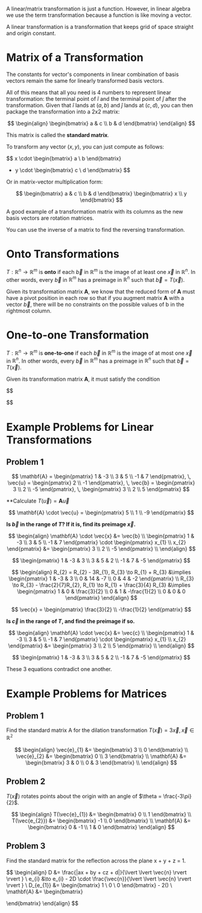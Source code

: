A linear/matrix transformation is just a function. However, in linear algebra we use the term transformation because a function is like moving a vector.

A linear transformation is a transformation that keeps grid of space straight and origin constant. 

# Matrix of a Transformation

The constants for vector's components in linear combination of basis vectors remain the same for linearly transformed basis vectors.

All of this means that all you need is 4 numbers to represent linear transformation: the terminal point of $\hat{i}$ and the terminal point of $\hat{j}$ after the transformation. Given that $\hat{i}$ lands at $(a,b)$ and $\hat{j}$ lands at $(c,d)$, you can then package the transformation into a 2x2 matrix: 

$$
\begin{align}
\begin{bmatrix}
a & c \\
b & d
\end{bmatrix}
\end{align}
$$

This matrix is called the **standard matrix**.

To transform any vector $(x,y)$,  you can just compute as follows:

$$
x \cdot \begin{bmatrix}
a \\
b
\end{bmatrix}
+ y \cdot \begin{bmatrix}
c \\
d
\end{bmatrix}
$$

Or in matrix-vector multiplication form:

$$
\begin{bmatrix}
a & c \\
b & d
\end{bmatrix}
\begin{bmatrix}
x \\
y
\end{bmatrix}
$$

A good example of a transformation matrix with its columns as the new basis vectors are rotation matrices.

You can use the inverse of a matrix to find the reversing transformation.

# Onto Transformations

$T: \mathbb{R}^{n} \to \mathbb{R}^{m}$ is **onto** if each $\vec{b}$ in $\mathbb{R}^{m}$ is the image of at least one $\vec{x}$ in $\mathbb{R}^{n}$. In other words, every $\vec{b}$ in $\mathbb{R}^{m}$ has a preimage in $\mathbb{R}^{n}$ such that $\vec{b} = T(\vec{x})$.

Given its transformation matrix $\mathbf{A}$, we know that the reduced form of $\mathbf{A}$ must have a pivot position in each row so that if you augment matrix $\mathbf{A}$ with a vector $\vec{b}$, there will be no constraints on the possible values of b in the rightmost column.

# One-to-one Transformation

$T: \mathbb{R}^{n} \to \mathbb{R}^{m}$ is **one-to-one** if each $\vec{b}$ in $\mathbb{R}^{m}$ is the image of at most one $\vec{x}$ in $\mathbb{R}^{n}$. In other words, every $\vec{b}$ in $\mathbb{R}^{m}$ has a preimage in $\mathbb{R}^{n}$ such that $\vec{b} = T(\vec{x})$.

Given its transformation matrix $\mathbf{A}$, it must satisfy the condition 

$$

$$

# Example Problems for Linear Transformations

## Problem 1

$$
\mathbf{A} = \begin{pmatrix}
1 & -3 \\
3 & 5 \\
-1 & 7
\end{pmatrix}, \,
\vec{u} = \begin{pmatrix}
2 \\
-1
\end{pmatrix}, \,
\vec{b} = \begin{pmatrix}
3 \\
2 \\
-5
\end{pmatrix}, \,
\begin{pmatrix}
3 \\
2 \\
5
\end{pmatrix}
$$

**Calculate $T(\vec{u}) = \mathbf{A}\vec{u}$ 

$$
\mathbf{A} \cdot \vec{u} = \begin{pmatrix}
5 \\
1 \\
-9
\end{pmatrix}
$$

**Is $\vec{b}$ in the range of $T$? If it is, find its preimage $\vec{x}$.**

$$
\begin{align}
\mathbf{A} \cdot \vec{x} &= \vec{b} \\
\begin{pmatrix}
1 & -3 \\
3 & 5 \\
-1 & 7
\end{pmatrix} \cdot \begin{pmatrix}
x_{1} \\
x_{2}
\end{pmatrix} &= 
\begin{pmatrix}
3 \\
2 \\
-5
\end{pmatrix} \\
\end{align}
$$


$$
\begin{pmatrix}
1 & -3 & 3 \\
3 & 5 & 2 \\
-1 & 7 & -5
\end{pmatrix}
$$

$$
\begin{align}
R_{2} = R_{2} - 3R_{1}, R_{3} \to R_{1} + R_{3} &\implies \begin{pmatrix}
1 & -3 & 3 \\
0 & 14 & -7 \\
0 & 4 & -2
\end{pmatrix}  \\
R_{3} \to R_{3} - \frac{2}{7}R_{2}, R_{1} \to R_{1} + \frac{3}{4} R_{3} &\implies \begin{pmatrix}
1 & 0 & \frac{3}{2} \\
0 & 1 & -\frac{1}{2} \\
0 & 0 & 0
\end{pmatrix}
\end{align}
$$

$$
\vec{x} = \begin{pmatrix}
\frac{3}{2} \\
-\frac{1}{2}
\end{pmatrix}
$$

**Is $\vec{c}$ in the range of $T$, and find the preimage if so.**

$$
\begin{align}
\mathbf{A} \cdot \vec{x} &= \vec{c} \\
\begin{pmatrix}
1 & -3 \\
3 & 5 \\
-1 & 7
\end{pmatrix} \cdot \begin{pmatrix}
x_{1} \\
x_{2}
\end{pmatrix} &= 
\begin{pmatrix}
3 \\
2 \\
5
\end{pmatrix} \\
\end{align}
$$

$$
\begin{pmatrix}
1 & -3 & 3 \\
3 & 5 & 2 \\
-1 & 7 & -5
\end{pmatrix}
$$

These 3 equations contradict one another.

# Example Problems for Matrices

## Problem 1

Find the standard matrix A for the dilation transformation $T(\vec{x}) = 3\vec{x}, \, \vec{x} \in \mathbb{R^{2}}$


$$
\begin{align}
\vec{e}_{1} &= \begin{bmatrix}
3 \\
0
\end{bmatrix} \\
\vec{e}_{2} &= \begin{bmatrix}
0 \\
3
\end{bmatrix} \\
\mathbf{A} &= \begin{bmatrix}
3 & 0 \\
0 & 3
\end{bmatrix} \\
\end{align}
$$

## Problem 2

$T(\vec{x})$ rotates points about the origin with an angle of $\theta = \frac{-3\pi}{2}$. 

$$
\begin{align}
T(\vec{e}_{1}) &= \begin{bmatrix}
0 \\
1
\end{bmatrix} \\
T(\vec{e_{2}}) &= \begin{bmatrix}
-1 \\
0
\end{bmatrix} \\
\mathbf{A} &= \begin{bmatrix}
0 & -1 \\
1 & 0
\end{bmatrix}
\end{align}
$$

## Problem 3

Find the standard matrix for the reflection across the plane x + y + z = 1.

$$
\begin{align}
D &= \frac{|ax + by + cz + d|}{\lvert \lvert \vec{n} \rvert \rvert } \\
e_{i} &\to e_{i} - 2D \cdot \frac{\vec{n}}{\lvert \lvert \vec{n} \rvert \rvert } \\
D_{e_{1}} &= \begin{bmatrix}
1 \\
0 \\
0
\end{bmatrix} - 2() \\
\mathbf{A} &= \begin{bmatrix}

\end{bmatrix}
\end{align}
$$


